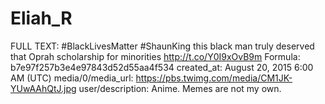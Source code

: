 # Eliah_R

FULL TEXT: #BlackLivesMatter #ShaunKing this black man truly deserved that Oprah scholarship for minorities http://t.co/Y0I9xOvB9m
Formula: b7e97f257b3e4e97843d52d55aa4f534
created_at: August 20, 2015 6:00 AM (UTC)
media/0/media_url: https://pbs.twimg.com/media/CM1JK-YUwAAhQtJ.jpg
user/description: Anime. Memes are not my own.